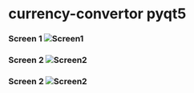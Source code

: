 # currency-convertor pyqt5

### Screen 1 ![Screen1](https://i.ibb.co/j5cDRwy/car1.png)

### Screen 2 ![Screen2](https://i.ibb.co/wR0J92J/car2.png)
### Screen 2 ![Screen2](https://i.ibb.co/rZ099VC/cur3.png)

